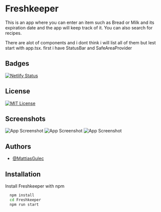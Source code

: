 # Freshkeeper

This is an app where you can enter an item such as Bread or Milk and its expiration date and the app will keep track of it. You can also search for recipes.

There are alot of components and i dont think i will list all of them but lest start with app.tsx.
first i have StatusBar and SafeAreaProvider 

## Badges

[![Netlify Status](https://api.netlify.com/api/v1/badges/2f1a8e0a-cfd1-4147-ba07-44cece9a67a6/deploy-status)](https://app.netlify.com/sites/freshkeeper/deploys)

## License

[![MIT License](https://img.shields.io/badge/License-MIT-green.svg)](https://choosealicense.com/licenses/mit/)

## Screenshots

![App Screenshot](https://i.imgur.com/DF8pGft.png)
![App Screenshot](https://i.imgur.com/FJlu1uf.png)
![App Screenshot](https://i.imgur.com/8KcRv27.png)

## Authors

- [@MattiasGulec](https://github.com/Voltair88)

## Installation

Install Freshkeeper with npm

```bash
  npm install
  cd Freshkeeper
  npm run start
```
